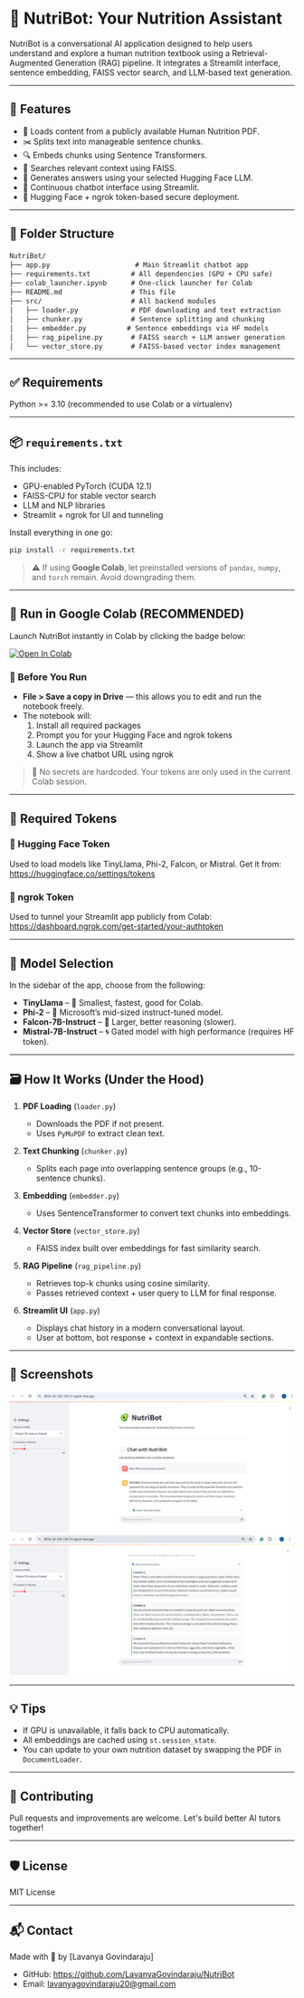 # 🥑 NutriBot: Your Nutrition Assistant

NutriBot is a conversational AI application designed to help users understand and explore a human nutrition textbook using a Retrieval-Augmented Generation (RAG) pipeline. It integrates a Streamlit interface, sentence embedding, FAISS vector search, and LLM-based text generation.

---

## 🚀 Features

- 📄 Loads content from a publicly available Human Nutrition PDF.
- ✂️ Splits text into manageable sentence chunks.
- 🔍 Embeds chunks using Sentence Transformers.
- 🧠 Searches relevant context using FAISS.
- 🤖 Generates answers using your selected Hugging Face LLM.
- 💬 Continuous chatbot interface using Streamlit.
- 🔐 Hugging Face + ngrok token-based secure deployment.

---

## 📁 Folder Structure

```
NutriBot/
├── app.py                     # Main Streamlit chatbot app
├── requirements.txt          # All dependencies (GPU + CPU safe)
├── colab_launcher.ipynb      # One-click launcher for Colab
├── README.md                 # This file
├── src/                      # All backend modules
│   ├── loader.py             # PDF downloading and text extraction
│   ├── chunker.py            # Sentence splitting and chunking
│   ├── embedder.py          # Sentence embeddings via HF models
│   ├── rag_pipeline.py       # FAISS search + LLM answer generation
│   └── vector_store.py       # FAISS-based vector index management
```

---

## ✅ Requirements

Python >= 3.10 (recommended to use Colab or a virtualenv)

---

## 📦 `requirements.txt`

This includes:
- GPU-enabled PyTorch (CUDA 12.1)
- FAISS-CPU for stable vector search
- LLM and NLP libraries
- Streamlit + ngrok for UI and tunneling

Install everything in one go:
```bash
pip install -r requirements.txt
```

> ⚠️ If using **Google Colab**, let preinstalled versions of `pandas`, `numpy`, and `torch` remain. Avoid downgrading them.

---

## 📘 Run in Google Colab (RECOMMENDED)

Launch NutriBot instantly in Colab by clicking the badge below:

[![Open In Colab](https://colab.research.google.com/assets/colab-badge.svg)](https://colab.research.google.com/github/LavanyaGovindaraju/Nutri_ChatBot/blob/main/colab_nutribot_launcher.ipynb)

### 🔹 Before You Run
- **File > Save a copy in Drive** — this allows you to edit and run the notebook freely.
- The notebook will:
  1. Install all required packages
  2. Prompt you for your Hugging Face and ngrok tokens
  3. Launch the app via Streamlit
  4. Show a live chatbot URL using ngrok

> 🔐 No secrets are hardcoded. Your tokens are only used in the current Colab session.

---

## 🔑 Required Tokens

### 🔐 Hugging Face Token
Used to load models like TinyLlama, Phi-2, Falcon, or Mistral. Get it from:
https://huggingface.co/settings/tokens

### 🔐 ngrok Token
Used to tunnel your Streamlit app publicly from Colab:
https://dashboard.ngrok.com/get-started/your-authtoken

---

## 🧠 Model Selection
In the sidebar of the app, choose from the following:
- **TinyLlama** – 🐣 Smallest, fastest, good for Colab.
- **Phi-2** – 🧠 Microsoft’s mid-sized instruct-tuned model.
- **Falcon-7B-Instruct** – 🦅 Larger, better reasoning (slower).
- **Mistral-7B-Instruct** – 🌀 Gated model with high performance (requires HF token).

---

## 🗃️ How It Works (Under the Hood)

1. **PDF Loading** (`loader.py`)
   - Downloads the PDF if not present.
   - Uses `PyMuPDF` to extract clean text.

2. **Text Chunking** (`chunker.py`)
   - Splits each page into overlapping sentence groups (e.g., 10-sentence chunks).

3. **Embedding** (`embedder.py`)
   - Uses SentenceTransformer to convert text chunks into embeddings.

4. **Vector Store** (`vector_store.py`)
   - FAISS index built over embeddings for fast similarity search.

5. **RAG Pipeline** (`rag_pipeline.py`)
   - Retrieves top-k chunks using cosine similarity.
   - Passes retrieved context + user query to LLM for final response.

6. **Streamlit UI** (`app.py`)
   - Displays chat history in a modern conversational layout.
   - User at bottom, bot response + context in expandable sections.

---

## 📸 Screenshots
![NutriBot Chat Screenshot](screenshots/chat_example.png)
![Contex Window](screenshots/context_info.png)

---

## 💡 Tips

- If GPU is unavailable, it falls back to CPU automatically.
- All embeddings are cached using `st.session_state`.
- You can update to your own nutrition dataset by swapping the PDF in `DocumentLoader`.

---

## 🤝 Contributing
Pull requests and improvements are welcome. Let's build better AI tutors together!

---

## 🛡 License
MIT License

---

## 📬 Contact
Made with 🥑 by [Lavanya Govindaraju]
- GitHub: https://github.com/LavanyaGovindaraju/NutriBot
- Email: lavanyagovindaraju20@gmail.com

